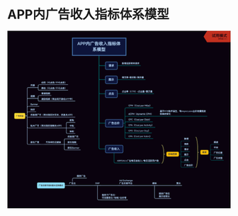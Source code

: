 
# APP内广告收入指标体系模型
![APP内广告收入指标体系模型.png](https://github.com/JiayingLiJenny/Analytic-Model/blob/master/Revenue-ads/Revenue-ads.png)

